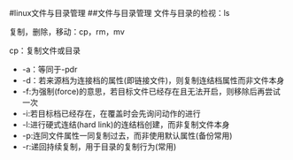 #linux文件与目录管理
##文件与目录管理
文件与目录的检视：ls

复制，删除，移动：cp，rm，mv

cp：复制文件或目录

- -a：等同于-pdr
- -d：若来源档为连接档的属性(即链接文件)，则复制连结档属性而非文件本身
- -f:为强制(force)的意思，若目标文件已经存在且无法开启，则移除后再尝试一次
- -i:若目标档已经存在，在覆盖时会先询问动作的进行
- -l:进行硬式连结(hard link)的连结档创建，而非复制文件本身
- -p:连同文件属性一同复制过去，而非使用默认属性(备份常用)
- -r:递回持续复制，用于目录的复制行为(常用)

